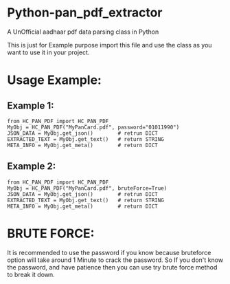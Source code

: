 # Python-pan_pdf_extractor
A UnOfficial aadhaar pdf data parsing class in Python

This is just for Example purpose
import this file and use the class as you want to use it in your project.

# Usage Example:

## Example 1:

    from HC_PAN_PDF import HC_PAN_PDF
    MyObj = HC_PAN_PDF("MyPanCard.pdf", password="01011990")
    JSON_DATA = MyObj.get_json()        # retrun DICT
    EXTRACTED_TEXT = MyObj.get_text()   # return STRING
    META_INFO = MyObj.get_meta()        # return DICT

## Example 2:

    from HC_PAN_PDF import HC_PAN_PDF
    MyObj = HC_PAN_PDF("MyPanCard.pdf", bruteForce=True)
    JSON_DATA = MyObj.get_json()        # retrun DICT
    EXTRACTED_TEXT = MyObj.get_text()   # return STRING
    META_INFO = MyObj.get_meta()        # return DICT

# BRUTE FORCE:
It is recommended to use the password if you know because bruteforce option will take around 1 Minute to crack the password.
So If you don't know the password, and have patience then you can use try brute force method to break it down.